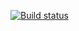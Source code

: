 [![Build status](https://ci.appveyor.com/api/projects/status/bx4b68d3rnwx2a74/branch/master?svg=true)](https://ci.appveyor.com/project/MironovaGV/closures/branch/master)
